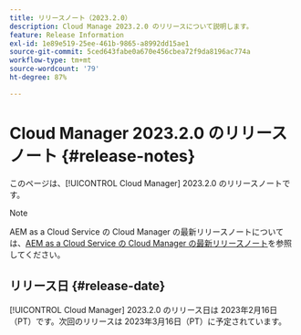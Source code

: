 ```yaml
---
title: リリースノート（2023.2.0）
description: Cloud Manage 2023.2.0 のリリースについて説明します。
feature: Release Information
exl-id: 1e89e519-25ee-461b-9865-a8992dd15ae1
source-git-commit: 5ced643fabe0a670e456cbea72f9da8196ac774a
workflow-type: tm+mt
source-wordcount: '79'
ht-degree: 87%

---
```


# Cloud Manager 2023.2.0 のリリースノート {#release-notes}

このページは、[!UICONTROL Cloud Manager] 2023.2.0 のリリースノートです。

>[!NOTE]
>
>AEM as a Cloud Service の Cloud Manager の最新リリースノートについては、[AEM as a Cloud Service の Cloud Manager の最新リリースノート](https://experienceleague.adobe.com/ja/docs/experience-manager-cloud-service/content/release-notes/cloud-manager/current)を参照してください。

## リリース日 {#release-date}

[!UICONTROL Cloud Manager] 2023.2.0 のリリース日は 2023年2月16日（PT）です。次回のリリースは 2023年3月16日（PT）に予定されています。
